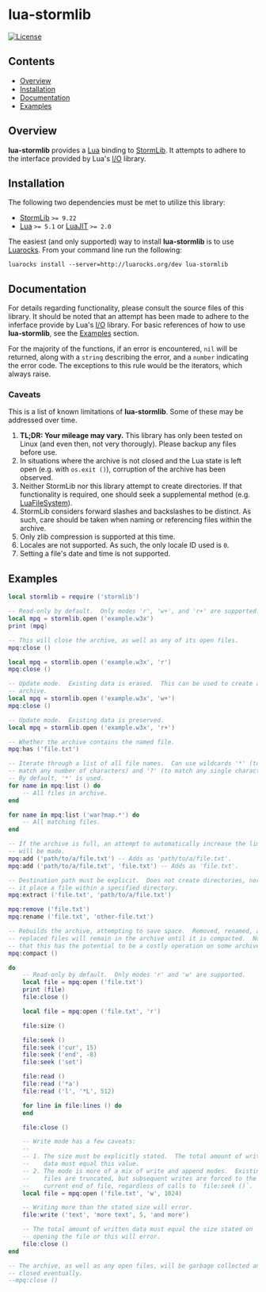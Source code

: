 # lua-stormlib

[![License](https://img.shields.io/github/license/nvs/lua-stormlib.svg)](LICENSE)

## Contents

- [Overview](#overview)
- [Installation](#installation)
- [Documentation](#documentation)
- [Examples](#examples)

## Overview

**lua-stormlib** provides a [Lua] binding to [StormLib].  It attempts to
adhere to the interface provided by Lua's [I/O] library.

[Lua]: https://www.lua.org
[StormLib]: https://github.com/ladislav-zezula/StormLib
[I/O]: https://www.lua.org/manual/5.3/manual.html#6.8

## Installation

The following two dependencies must be met to utilize this library:

- [StormLib] `>= 9.22`
- [Lua] `>= 5.1` or [LuaJIT] `>= 2.0`

The easiest (and only supported) way to install **lua-stormlib** is to use
[Luarocks].  From your command line run the following:

```
luarocks install --server=http://luarocks.org/dev lua-stormlib
```

[Luarocks]: https://luarocks.org
[LuaJIT]: https://luajit.org

## Documentation

For details regarding functionality, please consult the source files of this
library.  It should be noted that an attempt has been made to adhere to the
inferface provide by Lua's [I/O] library.  For basic references of how to
use **lua-stormlib**, see the [Examples](#examples) section.

For the majority of the functions, if an error is encountered, `nil` will be
returned, along with a `string` describing the error, and a `number`
indicating the error code.  The exceptions to this rule would be the
iterators, which always raise.

### Caveats

This is a list of known limitations of **lua-stormlib**.  Some of these may
be addressed over time.

1. **TL;DR: Your mileage may vary.**  This library has only been tested on
   Linux (and even then, not very thorougly).  Please backup any files
   before use.
2. In situations where the archive is not closed and the Lua state is left
   open (e.g. with `os.exit ()`), corruption of the archive has been
   observed.
3. Neither StormLib nor this library attempt to create directories.  If that
   functionality is required, one should seek a supplemental method (e.g.
   [LuaFileSystem]).
4. StormLib considers forward slashes and backslashes to be distinct.  As
   such, care should be taken when naming or referencing files within the
   archive.
5. Only zlib compression is supported at this time.
6. Locales are not supported.  As such, the only locale ID used is `0`.
7. Setting a file's date and time is not supported.

[LuaFileSystem]: https://github.com/keplerproject/luafilesystem

## Examples

``` lua
local stormlib = require ('stormlib')

-- Read-only by default.  Only modes 'r', 'w+', and 'r+' are supported.
local mpq = stormlib.open ('example.w3x')
print (mpq)

-- This will close the archive, as well as any of its open files.
mpq:close ()

local mpq = stormlib.open ('example.w3x', 'r')
mpq:close ()

-- Update mode.  Existing data is erased.  This can be used to create a new
-- archive.
local mpq = stormlib.open ('example.w3x', 'w+')
mpq:close ()

-- Update mode.  Existing data is preserved.
local mpq = stormlib.open ('example.w3x', 'r+')

-- Whether the archive contains the named file.
mpq:has ('file.txt')

-- Iterate through a list of all file names.  Can use wildcards '*' (to
-- match any number of characters) and '?' (to match any single character).
-- By default, '*' is used.
for name in mpq:list () do
    -- All files in archive.
end

for name in mpq:list ('war?map.*') do
    -- All matching files.
end

-- If the archive is full, an attempt to automatically increase the limit
-- will be made.
mpq:add ('path/to/a/file.txt') -- Adds as 'path/to/a/file.txt'.
mpq:add ('path/to/a/file.txt', 'file.txt') -- Adds as 'file.txt'.

-- Destination path must be explicit.  Does not create directories, nor does
-- it place a file within a specified directory.
mpq:extract ('file.txt', 'path/to/a/file.txt')

mpq:remove ('file.txt')
mpq:rename ('file.txt', 'other-file.txt')

-- Rebuilds the archive, attempting to save space.  Removed, renamed, and
-- replaced files will remain in the archive until it is compacted.  Note
-- that this has the potential to be a costly operation on some archives.
mpq:compact ()

do
    -- Read-only by default.  Only modes 'r' and 'w' are supported.
    local file = mpq:open ('file.txt')
    print (file)
    file:close ()

    local file = mpq:open ('file.txt', 'r')

    file:size ()

    file:seek ()
    file:seek ('cur', 15)
    file:seek ('end', -8)
    file:seek ('set')

    file:read ()
    file:read ('*a')
    file:read ('l', '*L', 512)

    for line in file:lines () do
    end

    file:close ()

    -- Write mode has a few caveats:
    --
    -- 1. The size must be explicitly stated.  The total amount of written
    --    data must equal this value.
    -- 2. The mode is more of a mix of write and append modes.  Existing
    --    files are truncated, but subsequent writes are forced to the then
    --    current end of file, regardless of calls to `file:seek ()`.
    local file = mpq:open ('file.txt', 'w', 1024)

    -- Writing more than the stated size will error.
    file:write ('text', 'more text', 5, 'and more')

    -- The total amount of written data must equal the size stated on
    -- opening the file or this will error.
    file:close ()
end

-- The archive, as well as any open files, will be garbage collected and
-- closed eventually.
--mpq:close ()
```

